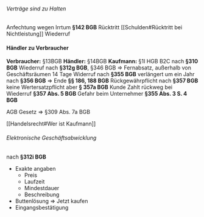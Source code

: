 ###### Verträge sind zu Halten
Anfechtung wegen Irrtum **§142 BGB**
Rücktritt [[Schulden#Rücktritt bei Nichtleistung]]
Wiederruf

#### Händler zu Verbraucher
__Verbraucher:__ §13BGB
__Händler:__ §14BGB
__Kaufmann:__ §1I HGB
B2C nach **§310 BGB**
Wiederruf nach **§312g BGB**, §346 BGB => Fernabsatz, außerhalb von Geschäftsräumen
14 Tage Widerruf nach **§355 BGB** verlängert um ein Jahr nach **§356 BGB** => Ende **§§ 186, 188 BGB**
Rückgewährpflicht nach **§357 BGB**
keine Wertersatzpflicht aber **§ 357a BGB**
Kunde Zahlt rückweg bei Wiederruf **§357 Abs. 5 BGB**
Gefahr beim Unternehmer **§355 Abs. 3 S. 4 BGB**

AGB Gesetz => §309 Abs. 7a BGB

[[Handelsrecht#Wer ist Kaufmann]]


###### Elektronische Geschäftsabwicklung
nach **§312i BGB**
- Exakte angaben
	- Preis
	- Laufzeit
	- Mindestdauer
	- Beschreibung
- Buttenlösung => Jetzt kaufen
- Eingangsbestätigung
